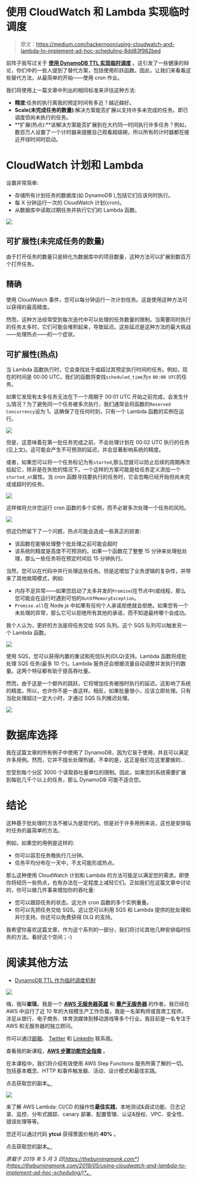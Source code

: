 # 使用 CloudWatch 和 Lambda 实现临时调度

> 原文：<https://medium.com/hackernoon/using-cloudwatch-and-lambda-to-implement-ad-hoc-scheduling-8dd83f982bed>

前阵子我写过关于 [**使用 DynamoDB TTL 实现临时调度**](https://theburningmonk.com/2019/03/dynamodb-ttl-as-an-ad-hoc-scheduling-mechanism/) 。这引发了一些健康的辩论，你们中的一些人提到了替代方案，包括使用阶跃函数。因此，让我们来看看这些替代方法，从最简单的开始——使用 cron 作业。

我们将使用上一篇文章中列出的相同标准来评估这种方法:

*   **精度**:任务的执行离我的预定时间有多近？越近越好。
*   **Scale(未完成任务的数量)**:解决方案能否扩展以支持许多未完成的任务。即已调度但尚未执行的任务。
*   **扩展(热点):**该解决方案能否扩展到在大约同一时间执行许多任务？例如，数百万人设置了一个计时器来提醒自己观看超级碗，所以所有的计时器都在接近开球时间时启动。

# CloudWatch 计划和 Lambda

设置非常简单:

*   存储所有计划任务的数据库(如 DynamoDB ),包括它们应该何时执行。
*   每 X 分钟运行一次的 CloudWatch 计划(cron)。
*   从数据库中读取过期任务并执行它们的 Lambda 函数。

![](img/0731feb8e14797c462e09dfa1776454f.png)

## 可扩展性(未完成任务的数量)

由于打开任务的数量只是转化为数据库中的项目数量，这种方法可以扩展到数百万个打开任务。

## 精确

使用 CloudWatch 事件，您可以每分钟运行一次计划任务。这是使用这种方法可以获得的最高精度。

然而，这种方法经常受到每次迭代中可以处理的任务数量的限制。当需要同时执行的任务太多时，它们可能会堆积起来，导致延迟。这些延迟是这种方法的最大挑战——处理热点——的一个症状。

## 可扩展性(热点)

当 Lambda 函数执行时，它会查找处于或超过其预定执行时间的任务。例如，现在的时间是 00:00 UTC，我们的函数将查找`scheduled_time`为≤ `00:00 UTC`的任务。

如果它发现有太多任务无法在下一个周期于 00:01 UTC 开始之前完成，会发生什么情况？为了避免同一个任务被多次执行，我们通常会将函数的`Reserved Concurrency`设为 1。这确保了在任何时刻，只有一个 Lambda 函数的实例在运行。

![](img/72a44f9492e7ef551207363f7906d74c.png)

但是，这意味着在第一批任务完成之前，不会处理计划在 00:02 UTC 执行的任务(见上文)。这可能会产生不可预测的延迟，并会显著影响系统的精度。

或者，如果您可以将一个任务标记为有`started`,那么您就可以防止后续的周期再次拾起它，除非是在失败的情况下。一个这样的方案可能是给任务定义添加一个`started_at`属性。当 cron 函数寻找要执行的任务时，它会忽略已经开始但尚未完成或超时的任务。

![](img/f78b742d1a4576290d32ad5da7348ccd.png)

这样做将允许您运行 cron 函数的多个实例，而不必冒多次处理一个任务的风险。

![](img/5ec5fbafcc3045658f59af77417f2a58.png)

但这仍然留下了一个问题，热点可能会造成一些真正的损害:

*   该函数在能够处理整个批处理之前可能会超时
*   该系统的精度是高度不可预测的。如果一个函数花了整整 15 分钟来处理批处理，那么一些任务将在预定时间后 15 分钟执行。

当然，您可以在代码中并行处理这些任务。但是这增加了业务逻辑的复杂性，并带来了其他故障模式，例如:

*   内存不足异常——如果您启动了太多并发的`Promise`(在节点中)或线程，那么您可能会在运行时遇到可怕的`OutOfMemoryException`。
*   `Promise.all`在 Node.js 中如果有任何个人承诺拒绝就会拒绝。如果您有一个未处理的异常，那么它可以拒绝所有其他的承诺，而不知道最终哪个会成功。

我个人认为，更好的方法是将任务交给 SQS 队列。这个 SQS 队列可以触发另一个 Lambda 函数。

![](img/74d6fd90ab53d63eb0e6c9801bc2df3a.png)

使用 SQS，您可以获得内置的重试和死信队列(DLQ)支持。Lambda 函数将成批处理 SQS 任务(最多 10 个)。Lambda 服务还会根据流量自动调整并发执行的数量。这两个特征都有助于提高吞吐量。

然而，由于这是一个额外的跳跃，它将增加任务被按时执行的延迟。这影响了系统的精度。所以，也许你不是一直这样。相反，如果批量很小，应该立即处理。只有当批处理超过一定大小时，才通过 SQS 队列推迟处理。

![](img/a96405a00f42f75cb92bff036bb534f3.png)

# 数据库选择

我在这篇文章的所有例子中使用了 DynamoDB，因为它易于使用，并且可以满足许多用例。然而，它并不擅长处理热键。不幸的是，这正是我们在这里要做的…

您受到每个分区 3000 个读取吞吐量单位的限制。因此，如果您的系统需要扩展到每批几千个以上的任务，那么 DynamoDB 可能不适合您。

# 结论

这种基于批处理的方法不被认为是现代的。但是对于许多用例来说，这也是安排临时任务的最简单的方法。

例如，如果您的用例是这样的:

*   你可以容忍任务晚执行几分钟。
*   任务平均分布在一天中，不太可能形成热点。

那么这种使用 CloudWatch 计划和 Lambda 的方法可能足以满足您的需求。即使你将经历一些热点，也有办法在一定程度上减轻它们。正如我们在这篇文章中讨论的，你可以做几件事来增加你的吞吐量:

*   您可以跟踪任务的状态。这允许 cron 函数的多个实例重叠。
*   你可以先把任务交给 SQS。这让您可以利用 SQS 和 Lambda 提供的批处理和并行支持。你还可以免费获得 DLQ 的支持。

我希望你喜欢这篇文章，作为这个系列的一部分，我们将讨论其他几种安排临时任务的方法。看好这个空间；-)

# 阅读其他方法

*   [DynamoDB TTL 作为临时调度机制](https://theburningmonk.com/2019/03/dynamodb-ttl-as-an-ad-hoc-scheduling-mechanism/)

![](img/4eb6cea681d54079d11b89dc08536980.png)

嗨，我叫**崔琰**。我是一个 [**AWS 无服务器英雄**](https://aws.amazon.com/developer/community/heroes/yan-cui/) 和 [**量产无服务器**](https://bit.ly/production-ready-serverless) 的作者。我已经在 AWS 中运行了近 10 年的大规模生产工作负载，我是一名架构师或首席工程师，涉足从银行、电子商务、体育流媒体到移动游戏等多个行业。我目前是一名专注于 AWS 和无服务器的独立顾问。

你可以通过[邮箱](mailto:theburningmonk.com)、 [Twitter](https://twitter.com/theburningmonk) 和 [LinkedIn](https://www.linkedin.com/in/theburningmonk/) 联系我。

查看我的新课程，[**AWS 步骤功能完全指南**](https://theburningmonk.thinkific.com/courses/complete-guide-to-aws-step-functions) 。

在本课程中，我们将介绍有效使用 AWS Step Functions 服务所需了解的一切。包括基本概念、HTTP 和事件触发器、活动、设计模式和最佳实践。

点击获取您的副本[。](https://theburningmonk.thinkific.com/courses/complete-guide-to-aws-step-functions)

![](img/2faf40b47320300fed81b3e09483ffb3.png)

来了解 AWS Lambda: CI/CD 的操作性**最佳实践**，本地测试&调试功能、日志记录、监控、分布式跟踪、canary 部署、配置管理、认证&授权、VPC、安全性、错误处理等等。

您还可以通过代码 **ytcui** 获得票面价格的 **40%** 。

点击获取您的副本[。](https://bit.ly/production-ready-serverless)

*原载于 2019 年 5 月 3 日*[*https://theburningmonk.com*](https://theburningmonk.com/2019/05/using-cloudwatch-and-lambda-to-implement-ad-hoc-scheduling/)*。*